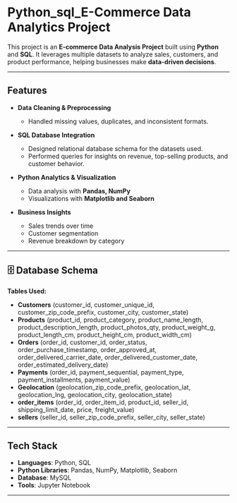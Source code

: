 # Python_sql_E-Commerce Data Analytics Project

This project is an **E-commerce Data Analysis Project** built using **Python** and **SQL**.
It leverages multiple datasets to analyze sales, customers, and product performance, helping businesses make **data-driven decisions**.

---

##  Features

* **Data Cleaning & Preprocessing**
  * Handled missing values, duplicates, and inconsistent formats.
    
* **SQL Database Integration**
  * Designed relational database schema for the datasets used.
  * Performed queries for insights on revenue, top-selling products, and customer behavior.

* **Python Analytics & Visualization**
  * Data analysis with **Pandas, NumPy**
  * Visualizations with **Matplotlib and Seaborn**

* **Business Insights**
  * Sales trends over time
  * Customer segmentation
  * Revenue breakdown by category

---


## 🗄 Database Schema

**Tables Used:**

* **Customers** (customer_id, customer_unique_id, customer_zip_code_prefix, customer_city, customer_state)
* **Products** (product_id, product_category, product_name_length, product_description_length, product_photos_qty, product_weight_g, product_length_cm, product_height_cm, product_width_cm)
* **Orders** (order_id, customer_id, order_status, order_purchase_timestamp, order_approved_at, order_delivered_carrier_date, order_delivered_customer_date, order_estimated_delivery_date)
* **Payments** (order_id, payment_sequential, payment_type, payment_installments, payment_value)
* **Geolocation** (geolocation_zip_code_prefix, geolocation_lat, geolocation_lng, geolocation_city, geolocation_state)
* **order_items** (order_id, order_item_id, product_id, seller_id, shipping_limit_date, price, freight_value)
* **sellers** (seller_id, seller_zip_code_prefix, seller_city, seller_state)

---

##  Tech Stack

* **Languages**: Python, SQL
* **Python Libraries**: Pandas, NumPy, Matplotlib, Seaborn
* **Database**: MySQL
* **Tools**: Jupyter Notebook


---



